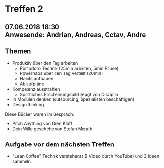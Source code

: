# Treffen 2  
07.06.2018 18:30  
Anwesende: Andrian, Andreas, Octav, Andre
---
## Themen  
* Produktiv über den Tag arbeiten
    * Pomodoro Technik (25min arbeiten, 5min Pause)
    * Powernaps über den Tag verteilt (20min)
    * Habits aufbauen
    * Ablaufpläne
* Kompetenz ausstrahlen
    * Sportliches Erscheinungsbild zeugt von Disziplin
* In Modulen denken (outsourcing, Spezialisten beschäftigen)
* Design thinking

    
    
Diese Bücher waren im Gespräch:
* Pitch Anything von Oren Klaff
* Dein Wille geschehe von Stefan Merath


## Aufgabe vor dem nächsten Treffen  
* "Lean Coffee" Technik verstehen(z.B Video durch YouTube) und 3 Ideen sammeln.
